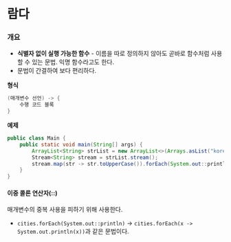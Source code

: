 # 람다

### 개요

- **식별자 없이 실행 가능한 함수** - 이름을 따로 정의하지 않아도 곧바로 함수처럼 사용할 수 있는 문법. 익명 함수라고도 한다.
- 문법이 간결하여 보다 편리하다.

**형식**

```java
(매개변수 선언) -> {
    수행 코드 블록
}
```

**예제**

```java
public class Main {
    public static void main(String[] args) {
        ArrayList<String> strList = new ArrayList<>(Arrays.asList("korea", "japan", "china", "france", "england"));
        Stream<String> stream = strList.stream();
        stream.map(str -> str.toUpperCase()).forEach(System.out::println);
    }
}
```

#### 이중 콜론 연산자(::)

매개변수의 중복 사용을 피하기 위해 사용한다.

- `cities.forEach(System.out::println)`
  → `cities.forEach(x -> System.out.println(x))`과 같은 문법이다.